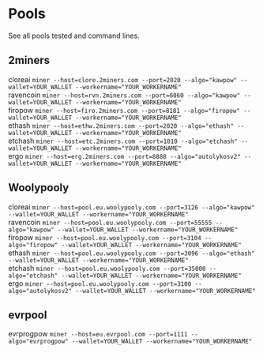 # Pools
  
See all pools tested and command lines.  
  
## 2miners
cloreai `miner --host=clore.2miners.com --port=2020 --algo="kawpow" --wallet=YOUR_WALLET --workername="YOUR_WORKERNAME"`  
ravencoin `miner --host=rvn.2miners.com --port=6060 --algo="kawpow" --wallet=YOUR_WALLET --workername="YOUR_WORKERNAME"`  
firopow `miner --host=firo.2miners.com --port=8181 --algo="firopow" --wallet=YOUR_WALLET --workername="YOUR_WORKERNAME"`  
ethash `miner --host=ethw.2miners.com --port=2020 --algo="ethash" --wallet=YOUR_WALLET --workername="YOUR_WORKERNAME"`  
etchash `miner --host=etc.2miners.com --port=1010 --algo="etchash" --wallet=YOUR_WALLET --workername="YOUR_WORKERNAME"`  
ergo `miner --host=erg.2miners.com --port=8888 --algo="autolykosv2" --wallet=YOUR_WALLET --workername="YOUR_WORKERNAME"`  
  
## Woolypooly
cloreai `miner --host=pool.eu.woolypooly.com --port=3126 --algo="kawpow" --wallet=YOUR_WALLET --workername="YOUR_WORKERNAME"`  
ravencoin `miner --host=pool.eu.woolypooly.com --port=55555 --algo="kawpow" --wallet=YOUR_WALLET --workername="YOUR_WORKERNAME"`  
firopow `miner --host=pool.eu.woolypooly.com --port=3104 --algo="firopow" --wallet=YOUR_WALLET --workername="YOUR_WORKERNAME"`  
ethash `miner --host=pool.eu.woolypooly.com --port=3096 --algo="ethash" --wallet=YOUR_WALLET --workername="YOUR_WORKERNAME"`  
etchash `miner --host=pool.eu.woolypooly.com --port=35000 --algo="etchash" --wallet=YOUR_WALLET --workername="YOUR_WORKERNAME"`  
ergo `miner --host=pool.eu.woolypooly.com --port=3100 --algo="autolykosv2" --wallet=YOUR_WALLET --workername="YOUR_WORKERNAME"`  
  
## evrpool
evrprogpow `miner --host=eu.evrpool.com --port=1111 --algo="evrprogpow" --wallet=YOUR_WALLET --workername="YOUR_WORKERNAME"`  
